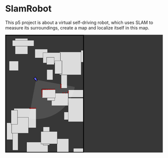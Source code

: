 # SlamRobot
This p5 project is about a virtual self-driving robot, which uses SLAM to measure its surroundings, create a map and localize itself in this map.

<img src="static/screenshot.png" />
